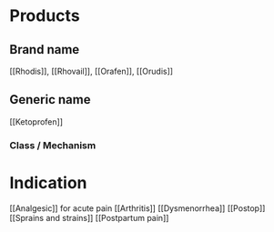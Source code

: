 # Products

## Brand name
[[Rhodis]], [[Rhovail]], [[Orafen]], [[Orudis]]

## Generic name
[[Ketoprofen]]

### Class / Mechanism


# Indication
[[Analgesic]] for acute pain
[[Arthritis]]
[[Dysmenorrhea]]
[[Postop]]
[[Sprains and strains]]
[[Postpartum pain]]



